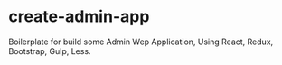 # create-admin-app
Boilerplate for build some Admin Wep Application, Using React, Redux, Bootstrap, Gulp, Less.
